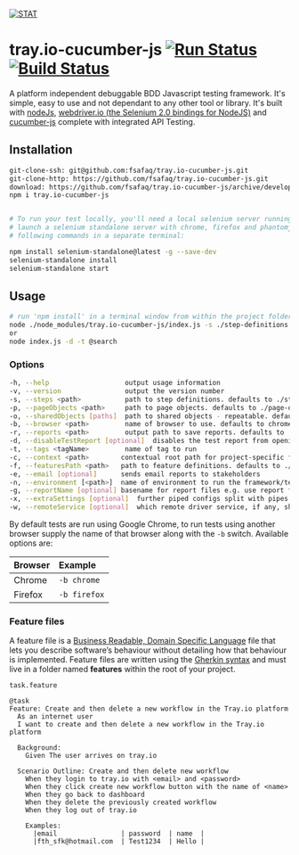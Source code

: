 [![STAT](https://nodei.co/npm/tray.io-cucumber-js.png?download=true)](https://nodei.co/npm/tray.io-cucumber-js/)

# tray.io-cucumber-js [![Run Status](https://api.shippable.com/projects/585832b28171491100bb123f/badge?branch=master)](https://app.shippable.com/projects/585832b28171491100bb123f) [![Build Status](https://travis-ci.org/fsafaq/tray.io-cucumber-js.svg?branch=master)](https://travis-ci.org/fsafaq/tray.io-cucumber-js)

  A platform independent debuggable BDD Javascript testing framework. It's simple, easy to use and not dependant to
  any other tool or library. It's built with [nodeJs](https://nodejs.org/en/), [webdriver.io (the Selenium 2.0
  bindings for NodeJS)](http://webdriver.io/) and [cucumber-js](https://github.com/cucumber/cucumber-js "view
  cucumber js documentation") complete with integrated API Testing.


## Installation

```bash
git-clone-ssh: git@github.com:fsafaq/tray.io-cucumber-js.git
git-clone-http: https://github.com/fsafaq/tray.io-cucumber-js.git
download: https://github.com/fsafaq/tray.io-cucumber-js/archive/development.zip
npm i tray.io-cucumber-js


# To run your test locally, you'll need a local selenium server running, you can install and
# launch a selenium standalone server with chrome, firefox and phantomjs drivers via the
# following commands in a separate terminal:

npm install selenium-standalone@latest -g --save-dev
selenium-standalone install
selenium-standalone start
```

## Usage

```bash
# run 'npm install' in a terminal window from within the project folder
node ./node_modules/tray.io-cucumber-js/index.js -s ./step-definitions
or
node index.js -d -t @search
```

### Options

```bash
-h, --help                   output usage information
-v, --version                output the version number
-s, --steps <path>           path to step definitions. defaults to ./step-definitions
-p, --pageObjects <path>     path to page objects. defaults to ./page-objects
-o, --sharedObjects [paths]  path to shared objects - repeatable. defaults to ./shared-objects
-b, --browser <path>         name of browser to use. defaults to chrome
-r, --reports <path>         output path to save reports. defaults to ./reports
-d, --disableTestReport [optional]  disables the test report from opening after test completion
-t, --tags <tagName>         name of tag to run
-c, --context <path>        contextual root path for project-specific features, steps, objects etc
-f, --featuresPath <path>   path to feature definitions. defaults to ./features
-e, --email [optional]      sends email reports to stakeholders
-n, --environment [<path>]  name of environment to run the framework/test in. default to dev
-g, --reportName [optional] basename for report files e.g. use report for report.json
-x, --extraSettings [optional]  further piped configs split with pipes
-w, --remoteService [optional]  which remote driver service, if any, should be used e.g. browserstack
```

By default tests are run using Google Chrome, to run tests using another browser supply the name of that browser along with the `-b` switch. Available options are:

| Browser | Example |
| :--- | :--- |
| Chrome | `-b chrome` |
| Firefox | `-b firefox` |

### Feature files

A feature file is a [Business Readable, Domain Specific Language](http://martinfowler.com/bliki/BusinessReadableDSL.html) file that lets you describe software’s behaviour without detailing how that behaviour is implemented. Feature files are written using the [Gherkin syntax](https://github.com/cucumber/cucumber/wiki/Gherkin) and must live in a folder named **features** within the root of your project.

```gherkin
task.feature

@task
Feature: Create and then delete a new workflow in the Tray.io platform
  As an internet user
  I want to create and then delete a new workflow in the Tray.io platform

  Background:
    Given The user arrives on tray.io

  Scenario Outline: Create and then delete new workflow
    When they login to tray.io with <email> and <password>
    When they click create new workflow button with the name of <name>
    When they go back to dashboard
    When they delete the previously created workflow
    When they log out of tray.io

    Examples:
      |email                | password  | name  |
      |fth_sfk@hotmail.com  | Test1234  | Hello |


```
